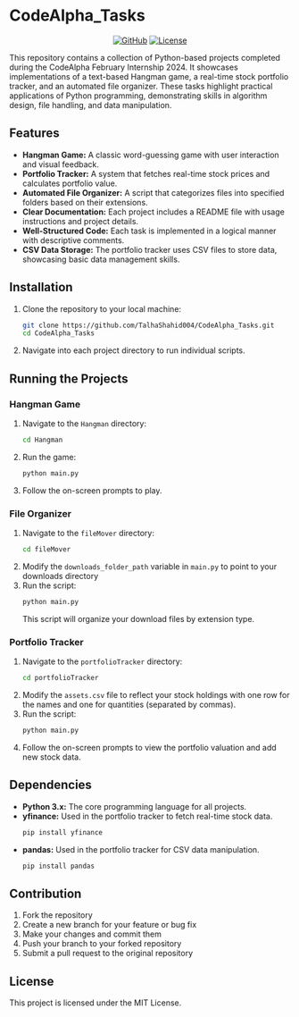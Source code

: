 # CodeAlpha_Tasks

<div align="center">

[![GitHub](https://img.shields.io/badge/GitHub-Repository-blue?logo=github)](https://github.com/TalhaShahid004/CodeAlpha_Tasks)
[![License](https://img.shields.io/badge/License-MIT-green.svg)](https://opensource.org/licenses/MIT)

</div>

This repository contains a collection of Python-based projects completed during the CodeAlpha February Internship 2024. It showcases implementations of a text-based Hangman game, a real-time stock portfolio tracker, and an automated file organizer. These tasks highlight practical applications of Python programming, demonstrating skills in algorithm design, file handling, and data manipulation.

## Features

* **Hangman Game:** A classic word-guessing game with user interaction and visual feedback.
* **Portfolio Tracker:** A system that fetches real-time stock prices and calculates portfolio value.
* **Automated File Organizer:** A script that categorizes files into specified folders based on their extensions.
* **Clear Documentation:** Each project includes a README file with usage instructions and project details.
* **Well-Structured Code:** Each task is implemented in a logical manner with descriptive comments.
* **CSV Data Storage:** The portfolio tracker uses CSV files to store data, showcasing basic data management skills.

## Installation

1. Clone the repository to your local machine:
    ```bash
    git clone https://github.com/TalhaShahid004/CodeAlpha_Tasks.git
    cd CodeAlpha_Tasks
    ```
2. Navigate into each project directory to run individual scripts.

## Running the Projects

### Hangman Game

1. Navigate to the `Hangman` directory:
    ```bash
    cd Hangman
    ```
2. Run the game:
    ```bash
    python main.py
    ```
3. Follow the on-screen prompts to play.

### File Organizer

1. Navigate to the `fileMover` directory:
    ```bash
    cd fileMover
    ```
2. Modify the `downloads_folder_path` variable in `main.py` to point to your downloads directory
3. Run the script:
    ```bash
    python main.py
    ```
    This script will organize your download files by extension type.

### Portfolio Tracker

1. Navigate to the `portfolioTracker` directory:
    ```bash
    cd portfolioTracker
    ```
2. Modify the `assets.csv` file to reflect your stock holdings with one row for the names and one for quantities (separated by commas).
3. Run the script:
    ```bash
    python main.py
    ```
4. Follow the on-screen prompts to view the portfolio valuation and add new stock data.

## Dependencies

* **Python 3.x:** The core programming language for all projects.
* **yfinance:** Used in the portfolio tracker to fetch real-time stock data.
    ```bash
    pip install yfinance
    ```
* **pandas:** Used in the portfolio tracker for CSV data manipulation.
    ```bash
    pip install pandas
    ```

## Contribution

1. Fork the repository
2. Create a new branch for your feature or bug fix
3. Make your changes and commit them
4. Push your branch to your forked repository
5. Submit a pull request to the original repository

## License

This project is licensed under the MIT License.
